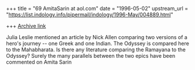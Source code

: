 +++
title = "69 AmitaSarin at aol.com"
date = "1996-05-02"
upstream_url = "https://list.indology.info/pipermail/indology/1996-May/004889.html"

+++
[Archive link](https://list.indology.info/pipermail/indology/1996-May/004889.html)

Julia Leslie mentioned an article by Nick Allen comparing two versions of a
hero's journey -- one Greek and one Indian.  The Odyssey is compared here to
the Mahabharata.  Is there any literature comparing the Ramayana to the
Odyssey?  Surely the many parallels between the two epics have been commented
on 
Amita Sarin




